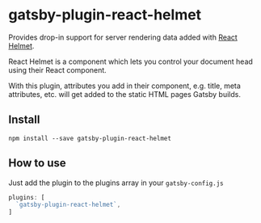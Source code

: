 # gatsby-plugin-react-helmet

Provides drop-in support for server rendering data added with [React
Helmet](https://github.com/nfl/react-helmet).

React Helmet is a component which lets you control your document head using their
React component.

With this plugin, attributes you add in their component, e.g. title, meta attributes, etc.
will get added to the static HTML pages Gatsby builds.

## Install

`npm install --save gatsby-plugin-react-helmet`

## How to use

Just add the plugin to the plugins array in your `gatsby-config.js`

```javascript
plugins: [
  `gatsby-plugin-react-helmet`,
]
```
